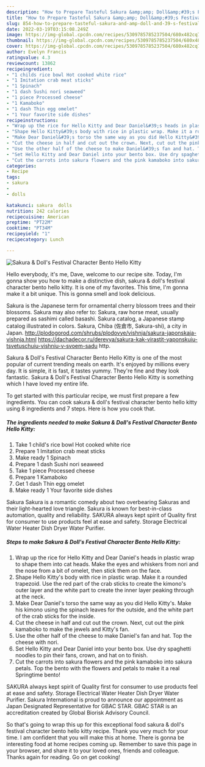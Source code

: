 ```yaml
---
description: "How to Prepare Tasteful Sakura &amp;amp; Doll&amp;#39;s Festival Character Bento Hello Kitty"
title: "How to Prepare Tasteful Sakura &amp;amp; Doll&amp;#39;s Festival Character Bento Hello Kitty"
slug: 854-how-to-prepare-tasteful-sakura-and-amp-doll-and-39-s-festival-character-bento-hello-kitty
date: 2022-03-19T03:15:08.249Z
image: https://img-global.cpcdn.com/recipes/5309785785237504/680x482cq70/sakura-dolls-festival-character-bento-hello-kitty-recipe-main-photo.jpg
thumbnail: https://img-global.cpcdn.com/recipes/5309785785237504/680x482cq70/sakura-dolls-festival-character-bento-hello-kitty-recipe-main-photo.jpg
cover: https://img-global.cpcdn.com/recipes/5309785785237504/680x482cq70/sakura-dolls-festival-character-bento-hello-kitty-recipe-main-photo.jpg
author: Evelyn Francis
ratingvalue: 4.3
reviewcount: 13862
recipeingredient:
- "1 childs rice bowl Hot cooked white rice"
- "1 Imitation crab meat sticks"
- "1 Spinach"
- "1 dash Sushi nori seaweed"
- "1 piece Processed cheese"
- "1 Kamaboko"
- "1 dash Thin egg omelet"
- "1 Your favorite side dishes"
recipeinstructions:
- "Wrap up the rice for Hello Kitty and Dear Daniel&#39;s heads in plastic wrap to shape them into cat heads. Make the eyes and whiskers from nori and the nose from a bit of omelet, then stick them on the face."
- "Shape Hello Kitty&#39;s body with rice in plastic wrap. Make it a rounded trapezoid. Use the red part of the crab sticks to create the kimono&#39;s outer layer and the white part to create the inner layer peaking through at the neck."
- "Make Dear Daniel&#39;s torso the same way as you did Hello Kitty&#39;s. Make his kimono using the spinach leaves for the outside, and the white part of the crab sticks for the inside."
- "Cut the cheese in half and cut out the crown. Next, cut out the pink kamaboko to make the jewels and Kitty&#39;s fan."
- "Use the other half of the cheese to make Daniel&#39;s fan and hat. Top the cheese with nori."
- "Set Hello Kitty and Dear Daniel into your bento box. Use dry spaghetti noodles to pin their fans, crown, and hat on to finish."
- "Cut the carrots into sakura flowers and the pink kamaboko into sakura petals. Top the bento with the flowers and petals to make it a real Springtime bento!"
categories:
- Recipe
tags:
- sakura
- 
- dolls

katakunci: sakura  dolls 
nutrition: 242 calories
recipecuisine: American
preptime: "PT22M"
cooktime: "PT34M"
recipeyield: "1"
recipecategory: Lunch

---
```



![Sakura &amp; Doll&#39;s Festival Character Bento Hello Kitty](https://img-global.cpcdn.com/recipes/5309785785237504/680x482cq70/sakura-dolls-festival-character-bento-hello-kitty-recipe-main-photo.jpg)

Hello everybody, it's me, Dave, welcome to our recipe site. Today, I'm gonna show you how to make a distinctive dish, sakura &amp; doll&#39;s festival character bento hello kitty. It is one of my favorites. This time, I'm gonna make it a bit unique. This is gonna smell and look delicious.

Sakura is the Japanese term for ornamental cherry blossom trees and their blossoms. Sakura may also refer to: Sakura, raw horse meat, usually prepared as sashimi called basashi. Sakura catalog, a Japanese stamp catalog illustrated in colors. Sakura, Chiba (佐倉市, Sakura-shi), a city in Japan. http://plodogorod.com/shrubs/plodovye/vishnja/sakura-japonskaja-vishnja.html https://dachadecor.ru/derevya/sakura-kak-virastit-yaponskuiu-tsvetuschuiu-vishniu-v-svoem-sadu http.

Sakura &amp; Doll&#39;s Festival Character Bento Hello Kitty is one of the most popular of current trending meals on earth. It's enjoyed by millions every day. It is simple, it is fast, it tastes yummy. They're fine and they look fantastic. Sakura &amp; Doll&#39;s Festival Character Bento Hello Kitty is something which I have loved my entire life.


To get started with this particular recipe, we must first prepare a few ingredients. You can cook sakura &amp; doll&#39;s festival character bento hello kitty using 8 ingredients and 7 steps. Here is how you cook that.

<!--inarticleads1-->

##### The ingredients needed to make Sakura &amp; Doll&#39;s Festival Character Bento Hello Kitty:

1. Take 1 child&#39;s rice bowl Hot cooked white rice
1. Prepare 1 Imitation crab meat sticks
1. Make ready 1 Spinach
1. Prepare 1 dash Sushi nori seaweed
1. Take 1 piece Processed cheese
1. Prepare 1 Kamaboko
1. Get 1 dash Thin egg omelet
1. Make ready 1 Your favorite side dishes


Sakura Sakura is a romantic comedy about two overbearing Sakuras and their light-hearted love triangle. Sakura is known for best-in-class automation, quality and reliability. SAKURA always kept spirit of Quality first for consumer to use products feel at ease and safety. Storage Electrical Water Heater Dish Dryer Water Purifier. 

<!--inarticleads2-->

##### Steps to make Sakura &amp; Doll&#39;s Festival Character Bento Hello Kitty:

1. Wrap up the rice for Hello Kitty and Dear Daniel&#39;s heads in plastic wrap to shape them into cat heads. Make the eyes and whiskers from nori and the nose from a bit of omelet, then stick them on the face.
1. Shape Hello Kitty&#39;s body with rice in plastic wrap. Make it a rounded trapezoid. Use the red part of the crab sticks to create the kimono&#39;s outer layer and the white part to create the inner layer peaking through at the neck.
1. Make Dear Daniel&#39;s torso the same way as you did Hello Kitty&#39;s. Make his kimono using the spinach leaves for the outside, and the white part of the crab sticks for the inside.
1. Cut the cheese in half and cut out the crown. Next, cut out the pink kamaboko to make the jewels and Kitty&#39;s fan.
1. Use the other half of the cheese to make Daniel&#39;s fan and hat. Top the cheese with nori.
1. Set Hello Kitty and Dear Daniel into your bento box. Use dry spaghetti noodles to pin their fans, crown, and hat on to finish.
1. Cut the carrots into sakura flowers and the pink kamaboko into sakura petals. Top the bento with the flowers and petals to make it a real Springtime bento!


SAKURA always kept spirit of Quality first for consumer to use products feel at ease and safety. Storage Electrical Water Heater Dish Dryer Water Purifier. Sakura International is proud to announce our appointment as Japan Designated Representative for GBAC STAR. GBAC STAR is an accreditation created by Global Biorisk Advisory Council. 

So that's going to wrap this up for this exceptional food sakura &amp; doll&#39;s festival character bento hello kitty recipe. Thank you very much for your time. I am confident that you will make this at home. There is gonna be interesting food at home recipes coming up. Remember to save this page in your browser, and share it to your loved ones, friends and colleague. Thanks again for reading. Go on get cooking!
